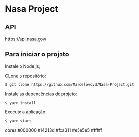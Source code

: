 # Nasa Project


## API
https://api.nasa.gov/


## Para iniciar o projeto

Instale o Node.js;

CLone o repositório:

    $ git clone https://github.com/Marcelovqvd/Nasa-Project.git

Instale as dependências do projeto:

    $ yarn install

Execute a aplicação:

    $ yarn start


 cores
    #000000
    #14213d
    #fca311
    #e5e5e5
    #ffffff

